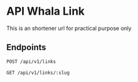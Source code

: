 # API Whala Link

This is an shortener url for practical purpose only

## Endpoints

```bash
POST /api/v1/links 
```

```bash
GET /api/v1/links/:slug
```